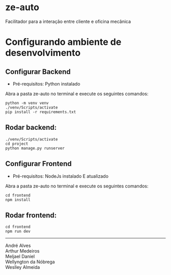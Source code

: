 # ze-auto
Facilitador para a interação entre cliente e oficina mecânica
# Configurando ambiente de desenvolvimento

## Configurar Backend <br>
- Pré-requisitos: Python instalado <br>

Abra a pasta ze-auto no terminal e execute os seguintes comandos:<br>
```
python -m venv venv 
./venv/Scripts/activate
pip install -r requirements.txt
```

## Rodar backend:  <br>
```
./venv/Scripts/activate
cd project 
python manage.py runserver
```

## Configurar Frontend  <br>
- Pré-requisitos: NodeJs instalado E atualizado  <br>

Abra a pasta ze-auto no terminal e execute os seguintes comandos: <br>
```
cd frontend 
npm install
```

## Rodar frontend:  <br>
```
cd frontend 
npm run dev 
```

***

André Alves
<br>
Arthur Medeiros
<br>
Meljael Daniel
<br>
Wellyngton da Nóbrega
<br>
Weslley Almeida
<br>
